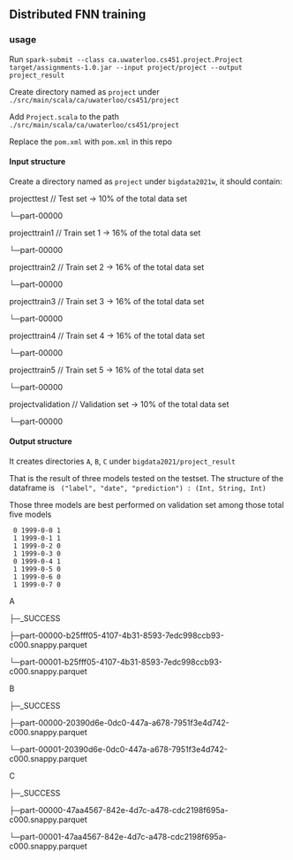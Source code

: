 ## Distributed FNN training

### usage

Run `spark-submit --class ca.uwaterloo.cs451.project.Project target/assignments-1.0.jar --input project/project --output project_result`

Create directory named as `project` under `./src/main/scala/ca/uwaterloo/cs451/project`

Add `Project.scala` to the path `./src/main/scala/ca/uwaterloo/cs451/project`

Replace the `pom.xml` with `pom.xml` in this repo

#### Input structure

Create a directory named as `project` under `bigdata2021w`, it should contain:

projecttest           // Test set -> 10% of the total data set

 └─part-00000
 
projecttrain1         // Train set 1 -> 16% of the total data set

 └─part-00000
 
projecttrain2         // Train set 2 -> 16% of the total data set

 └─part-00000
 
projecttrain3         // Train set 3 -> 16% of the total data set 

 └─part-00000
 
projecttrain4         // Train set 4 -> 16% of the total data set

 └─part-00000
 
projecttrain5         // Train set 5 -> 16% of the total data set

 └─part-00000
 
projectvalidation     // Validation set -> 10% of the total data set

 └─part-00000
 
 #### Output structure
 
 It creates directories `A`, `B`, `C` under `bigdata2021/project_result`
 
 That is the result of three models tested on the testset. The structure of the dataframe is ` ("label", "date", "prediction") : (Int, String, Int)`
 
 Those three models are best performed on validation set among those total five models
 

```
 0 1999-0-0 1
 1 1999-0-1 1
 1 1999-0-2 0
 1 1999-0-3 0
 0 1999-0-4 1
 1 1999-0-5 0
 1 1999-0-6 0
 1 1999-0-7 0
```
 
 A
 
 ├─_SUCCESS
 
 ├─part-00000-b25fff05-4107-4b31-8593-7edc998ccb93-c000.snappy.parquet
 
 └─part-00001-b25fff05-4107-4b31-8593-7edc998ccb93-c000.snappy.parquet
 
B

 ├─_SUCCESS
 
 ├─part-00000-20390d6e-0dc0-447a-a678-7951f3e4d742-c000.snappy.parquet
 
 └─part-00001-20390d6e-0dc0-447a-a678-7951f3e4d742-c000.snappy.parquet
 
C

 ├─_SUCCESS
 
 ├─part-00000-47aa4567-842e-4d7c-a478-cdc2198f695a-c000.snappy.parquet
 
 └─part-00001-47aa4567-842e-4d7c-a478-cdc2198f695a-c000.snappy.parquet



